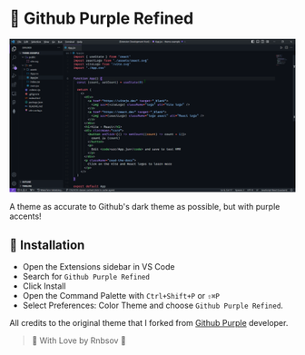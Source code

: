 # 👾 Github Purple Refined

![theme_showcase](assets/theme_showcase.png)

A theme as accurate to Github's dark theme as possible, but with purple accents!

## 🚀 Installation

- Open the Extensions sidebar in VS Code
- Search for `Github Purple Refined`
- Click Install
- Open the Command Palette with `Ctrl+Shift+P` or `⇧⌘P`
- Select Preferences: Color Theme and choose `Github Purple Refined`.

All credits to the original theme that I forked from [Github Purple](https://marketplace.visualstudio.com/items?itemName=4a454646.github-purple) developer.

> 💜 With Love by Rnbsov 👾
